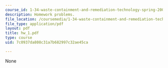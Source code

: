 ```yaml
---
course_id: 1-34-waste-containment-and-remediation-technology-spring-2004
description: Homework problems.
file_location: /coursemedia/1-34-waste-containment-and-remediation-technology-spring-2004/7c0937da808c31a7b682997c32ae45ca_hw_1.pdf
file_type: application/pdf
layout: pdf
title: hw_1.pdf
type: course
uid: 7c0937da808c31a7b682997c32ae45ca

---
```

None